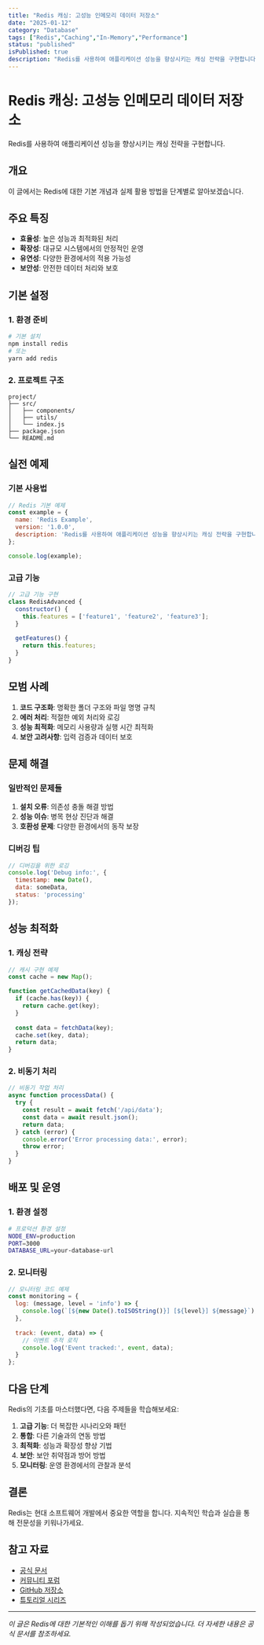 ```yaml
---
title: "Redis 캐싱: 고성능 인메모리 데이터 저장소"
date: "2025-01-12"
category: "Database"
tags: ["Redis","Caching","In-Memory","Performance"]
status: "published"
isPublished: true
description: "Redis를 사용하여 애플리케이션 성능을 향상시키는 캐싱 전략을 구현합니다."
---
```


# Redis 캐싱: 고성능 인메모리 데이터 저장소

Redis를 사용하여 애플리케이션 성능을 향상시키는 캐싱 전략을 구현합니다.

## 개요

이 글에서는 Redis에 대한 기본 개념과 실제 활용 방법을 단계별로 알아보겠습니다.

## 주요 특징

- **효율성**: 높은 성능과 최적화된 처리
- **확장성**: 대규모 시스템에서의 안정적인 운영
- **유연성**: 다양한 환경에서의 적용 가능성
- **보안성**: 안전한 데이터 처리와 보호

## 기본 설정

### 1. 환경 준비

```bash
# 기본 설치
npm install redis
# 또는
yarn add redis
```

### 2. 프로젝트 구조

```
project/
├── src/
│   ├── components/
│   ├── utils/
│   └── index.js
├── package.json
└── README.md
```

## 실전 예제

### 기본 사용법

```javascript
// Redis 기본 예제
const example = {
  name: 'Redis Example',
  version: '1.0.0',
  description: 'Redis를 사용하여 애플리케이션 성능을 향상시키는 캐싱 전략을 구현합니다.'
};

console.log(example);
```

### 고급 기능

```javascript
// 고급 기능 구현
class RedisAdvanced {
  constructor() {
    this.features = ['feature1', 'feature2', 'feature3'];
  }
  
  getFeatures() {
    return this.features;
  }
}
```

## 모범 사례

1. **코드 구조화**: 명확한 폴더 구조와 파일 명명 규칙
2. **에러 처리**: 적절한 예외 처리와 로깅
3. **성능 최적화**: 메모리 사용량과 실행 시간 최적화
4. **보안 고려사항**: 입력 검증과 데이터 보호

## 문제 해결

### 일반적인 문제들

1. **설치 오류**: 의존성 충돌 해결 방법
2. **성능 이슈**: 병목 현상 진단과 해결
3. **호환성 문제**: 다양한 환경에서의 동작 보장

### 디버깅 팁

```javascript
// 디버깅을 위한 로깅
console.log('Debug info:', {
  timestamp: new Date(),
  data: someData,
  status: 'processing'
});
```

## 성능 최적화

### 1. 캐싱 전략

```javascript
// 캐시 구현 예제
const cache = new Map();

function getCachedData(key) {
  if (cache.has(key)) {
    return cache.get(key);
  }
  
  const data = fetchData(key);
  cache.set(key, data);
  return data;
}
```

### 2. 비동기 처리

```javascript
// 비동기 작업 처리
async function processData() {
  try {
    const result = await fetch('/api/data');
    const data = await result.json();
    return data;
  } catch (error) {
    console.error('Error processing data:', error);
    throw error;
  }
}
```

## 배포 및 운영

### 1. 환경 설정

```bash
# 프로덕션 환경 설정
NODE_ENV=production
PORT=3000
DATABASE_URL=your-database-url
```

### 2. 모니터링

```javascript
// 모니터링 코드 예제
const monitoring = {
  log: (message, level = 'info') => {
    console.log(`[${new Date().toISOString()}] [${level}] ${message}`);
  },
  
  track: (event, data) => {
    // 이벤트 추적 로직
    console.log('Event tracked:', event, data);
  }
};
```

## 다음 단계

Redis의 기초를 마스터했다면, 다음 주제들을 학습해보세요:

1. **고급 기능**: 더 복잡한 시나리오와 패턴
2. **통합**: 다른 기술과의 연동 방법
3. **최적화**: 성능과 확장성 향상 기법
4. **보안**: 보안 취약점과 방어 방법
5. **모니터링**: 운영 환경에서의 관찰과 분석

## 결론

Redis는 현대 소프트웨어 개발에서 중요한 역할을 합니다. 지속적인 학습과 실습을 통해 전문성을 키워나가세요.

## 참고 자료

- [공식 문서](https://example.com/docs)
- [커뮤니티 포럼](https://example.com/community)
- [GitHub 저장소](https://github.com/example)
- [튜토리얼 시리즈](https://example.com/tutorials)

---

*이 글은 Redis에 대한 기본적인 이해를 돕기 위해 작성되었습니다. 더 자세한 내용은 공식 문서를 참조하세요.*